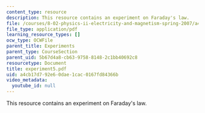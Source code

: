 ```yaml
---
content_type: resource
description: This resource contains an experiment on Faraday's law.
file: /courses/8-02-physics-ii-electricity-and-magnetism-spring-2007/a4cb17d792e60dae1cac0167fd84366b_experiment5.pdf
file_type: application/pdf
learning_resource_types: []
ocw_type: OCWFile
parent_title: Experiments
parent_type: CourseSection
parent_uid: 5b67d4a8-cb63-9758-8148-2c1bb40692c8
resourcetype: Document
title: experiment5.pdf
uid: a4cb17d7-92e6-0dae-1cac-0167fd84366b
video_metadata:
  youtube_id: null
---
```

This resource contains an experiment on Faraday's law.

